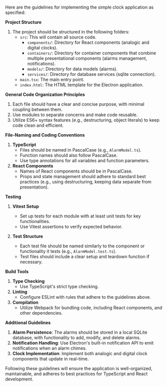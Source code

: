 Here are the guidelines for implementing the simple clock application as specified:

**Project Structure**

1. The project should be structured in the following folders:
   - `src`: This will contain all source code.
     - `components/`: Directory for React components (analogic and digital clocks).
     - `containers/`: Directory for container components that combine multiple presentational components (alarms management, notifications).
     - `models/`: Directory for data models (alarms).
     - `services/`: Directory for database services (sqlite connection).
   - `main.tsx`: The main entry point.
   - `index.html`: The HTML template for the Electron application.

**General Code Organization Principles**

1. Each file should have a clear and concise purpose, with minimal coupling between them.
2. Use modules to separate concerns and make code reusable.
3. Utilize ES6+ syntax features (e.g., destructuring, object literals) to keep code clean and efficient.

**File-Naming and Coding Conventions**

1. **TypeScript**
   - Files should be named in PascalCase (e.g., `AlarmModel.ts`).
   - Function names should also follow PascalCase.
   - Use type annotations for all variables and function parameters.
2. **React Components**
   - Names of React components should be in PascalCase.
   - Props and state management should adhere to standard best practices (e.g., using destructuring, keeping data separate from presentation).

**Testing**

1. **Vitest Setup**
   - Set up tests for each module with at least unit tests for key functionalities.
   - Use Vitest assertions to verify expected behavior.

2. **Test Structure**
   - Each test file should be named similarly to the component or functionality it tests (e.g., `AlarmModel.test.ts`).
   - Test files should include a clear setup and teardown function if necessary.

**Build Tools**

1. **Type Checking**
   - Use TypeScript's strict type checking.
2. **Linting**
   - Configure ESLint with rules that adhere to the guidelines above.
3. **Compilation**
   - Utilize Webpack for bundling code, including React components, and other dependencies.

**Additional Guidelines**

1. **Alarm Persistence**: The alarms should be stored in a local SQLite database, with functionality to add, modify, and delete alarms.
2. **Notification Handling**: Use Electron's built-in notification API to emit notifications when an alarm chimes.
3. **Clock Implementation**: Implement both analogic and digital clock components that update in real-time.

Following these guidelines will ensure the application is well-organized, maintainable, and adheres to best practices for TypeScript and React development.